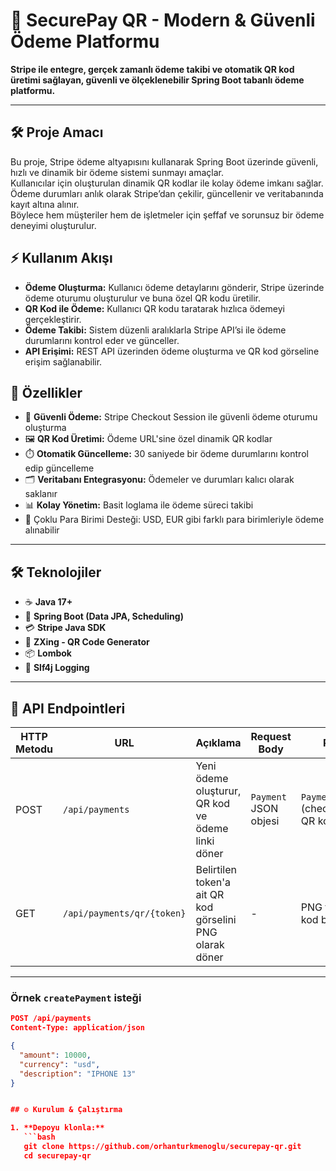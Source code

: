 # 🚀 SecurePay QR - Modern & Güvenli Ödeme Platformu

**Stripe ile entegre, gerçek zamanlı ödeme takibi ve otomatik QR kod üretimi sağlayan, güvenli ve ölçeklenebilir Spring Boot tabanlı ödeme platformu.**

---

## 🛠 Proje Amacı

Bu proje, Stripe ödeme altyapısını kullanarak Spring Boot üzerinde güvenli, hızlı ve dinamik bir ödeme sistemi sunmayı amaçlar.  
Kullanıcılar için oluşturulan dinamik QR kodlar ile kolay ödeme imkanı sağlar.  
Ödeme durumları anlık olarak Stripe’dan çekilir, güncellenir ve veritabanında kayıt altına alınır.  
Böylece hem müşteriler hem de işletmeler için şeffaf ve sorunsuz bir ödeme deneyimi oluşturulur.


## ⚡ Kullanım Akışı

- **Ödeme Oluşturma:** Kullanıcı ödeme detaylarını gönderir, Stripe üzerinde ödeme oturumu oluşturulur ve buna özel QR kodu üretilir.  
- **QR Kod ile Ödeme:** Kullanıcı QR kodu taratarak hızlıca ödemeyi gerçekleştirir.  
- **Ödeme Takibi:** Sistem düzenli aralıklarla Stripe API’si ile ödeme durumlarını kontrol eder ve günceller.  
- **API Erişimi:** REST API üzerinden ödeme oluşturma ve QR kod görseline erişim sağlanabilir.


## 🌟 Özellikler

- 🔐 **Güvenli Ödeme:** Stripe Checkout Session ile güvenli ödeme oturumu oluşturma  
- 🖼️ **QR Kod Üretimi:** Ödeme URL'sine özel dinamik QR kodlar  
- ⏱️ **Otomatik Güncelleme:** 30 saniyede bir ödeme durumlarını kontrol edip güncelleme  
- 🗂️ **Veritabanı Entegrasyonu:** Ödemeler ve durumları kalıcı olarak saklanır  
- 📊 **Kolay Yönetim:** Basit loglama ile ödeme süreci takibi
- 💱 Çoklu Para Birimi Desteği: USD, EUR gibi farklı para birimleriyle ödeme alınabilir

---

## 🛠️ Teknolojiler

- ☕ **Java 17+**  
- 🌱 **Spring Boot (Data JPA, Scheduling)**  
- 💳 **Stripe Java SDK**  
- 📱 **ZXing - QR Code Generator**  
- 📦 **Lombok**  
- 📝 **Slf4j Logging**  

---


   ## 🔌 API Endpointleri

| HTTP Metodu | URL               | Açıklama                          | Request Body         | Response                  |
|-------------|-------------------|---------------------------------|---------------------|---------------------------|
| POST        | `/api/payments`   | Yeni ödeme oluşturur, QR kod ve ödeme linki döner | `Payment` JSON objesi | `PaymentResponseDTO` (checkout URL + QR kod base64) |
| GET         | `/api/payments/qr/{token}` | Belirtilen token'a ait QR kod görselini PNG olarak döner | -                   | PNG formatında QR kod byte dizisi  |

---

### Örnek `createPayment` isteği

```json
POST /api/payments
Content-Type: application/json

{
  "amount": 10000,
  "currency": "usd",
  "description": "IPHONE 13"
}


## ⚙️ Kurulum & Çalıştırma

1. **Depoyu klonla:**  
   ```bash
   git clone https://github.com/orhanturkmenoglu/securepay-qr.git
   cd securepay-qr
